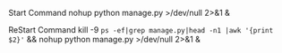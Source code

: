Start Command
nohup python manage.py >/dev/null 2>&1 &

ReStart Command
kill -9 `ps -ef|grep manage.py|head -n1 |awk '{print $2}'` && nohup python manage.py >/dev/null 2>&1 &


